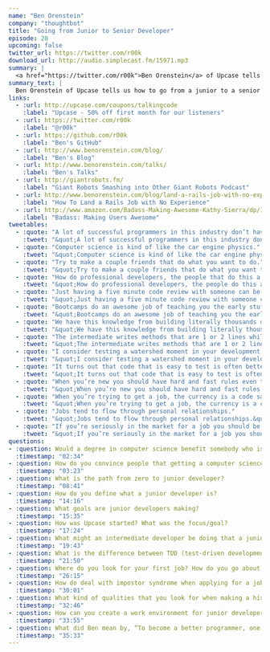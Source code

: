 ```yaml
---
name: "Ben Orenstein"
company: "thoughtbot"
title: "Going from Junior to Senior Developer"
episode: 20
upcoming: false
twitter_url: https://twitter.com/r00k
download_url: http://audio.simplecast.fm/15971.mp3
summary: |
  <a href="https://twitter.com/r00k">Ben Orenstein</a> of Upcase tells us how to go from a junior to a senior developer. He reveals a number of things senior developers do that junior developers don't.
summary_text: |
  Ben Orenstein of Upcase tells us how to go from a junior to a senior developer. He reveals a number of things senior developers do that junior ones don't.
links:
  - :url: http://upcase.com/coupons/talkingcode
    :label: "Upcase - 50% off first month for our listeners"
  - :url: https://twitter.com/r00k
    :label: "@r00k"
  - :url: https://github.com/r00k
    :label: "Ben's GitHub"
  - :url: http://www.benorenstein.com/blog/
    :label: "Ben's Blog"
  - :url: http://www.benorenstein.com/talks/
    :label: "Ben's Talks"
  - :url: http://giantrobots.fm/
    :label: "Giant Robots Smashing into Other Giant Robots Podcast"
  - :url: http://www.benorenstein.com/blog/land-a-rails-job-with-no-experience/
    :label: "How To Land a Rails Job with No Experience"
  - :url: http://www.amazon.com/Badass-Making-Awesome-Kathy-Sierra/dp/1491919019
    :label: "Badass: Making Users Awesome"
tweetables:
  - :quote: "A lot of successful programmers in this industry don’t have a computer science degree."
    :tweet: "&quot;A lot of successful programmers in this industry don’t have a computer science degree.&quot; @r00k #developer #upcase"
  - :quote: "Computer science is kind of like the car engine physics."
    :tweet: "&quot;Computer science is kind of like the car engine physics.&quot; @r00k #developer #upcase"
  - :quote: "Try to make a couple friends that do what you want to do."
    :tweet: "&quot;Try to make a couple friends that do what you want to do.&quot; @r00k #developer #upcase"
  - :quote: "How do professional developers, the people that do this a lot, approach problems?"
    :tweet: "&quot;How do professional developers, the people do this a lot, approach problems?&quot; @r00k #developer #upcase"
  - :quote: "Just having a five minute code review with someone can be really enlightening."
    :tweet: "&quot;Just having a five minute code review with someone can be really enlightening.&quot; @r00k #developer #upcase"
  - :quote: "Bootcamps do an awesome job of teaching you the early stuff."
    :tweet: "&quot;Bootcamps do an awesome job of teaching you the early stuff.&quot; @r00k #developer #upcase"
  - :quote: "We have this knowledge from building literally thousands of Rails applications."
    :tweet: "&quot;We have this knowledge from building literally thousands of Rails applications.&quot; @r00k #developer #upcase"
  - :quote: "The intermediate writes methods that are 1 or 2 lines while the junior crams 20 in there."
    :tweet: "&quot;The intermediate writes methods that are 1 or 2 lines while the junior crams 20 in there.&quot; @r00k #developer #upcase"
  - :quote: "I consider testing a watershed moment in your development career."
    :tweet: "&quot;I consider testing a watershed moment in your development career.&quot; @r00k #developer #upcase"
  - :quote: "It turns out that code that is easy to test is often better than code that is not."
    :tweet: "&quot;It turns out that code that is easy to test is often better than code that is not.&quot; @r00k #developer #upcase"
  - :quote: "When you’re new you should have hard and fast rules even though those rules aren’t perfect."
    :tweet: "&quot;When you’re new you should have hard and fast rules even though they aren’t perfect.&quot; @r00k #developer #upcase"
  - :quote: "When you’re trying to get a job, the currency is a code sample."
    :tweet: "&quot;When you’re trying to get a job, the currency is a code sample.&quot; @r00k #developer #upcase"
  - :quote: "Jobs tend to flow through personal relationships."
    :tweet: "&quot;Jobs tend to flow through personal relationships.&quot; @r00k #developer #upcase"
  - :quote: "If you’re seriously in the market for a job you should be writing a blog post every day."
    :tweet: "&quot;If you’re seriously in the market for a job you should be writing a blog post every day.&quot; @r00k #developer #upcase"
questions:
- :question: Would a degree in computer science benefit somebody who is interested in starting programming? 
  :timestamp: "02:34"
- :question: How do you convince people that getting a computer science degree isn’t necessary? 
  :timestamp: "03:23"
- :question: What is the path from zero to junior developer? 
  :timestamp: "08:41"
- :question: How do you define what a junior developer is? 
  :timestamp: "14:16"
- :question: What goals are junior developers making? 
  :timestamp: "15:35"
- :question: How was Upcase started? What was the focus/goal? 
  :timestamp: "17:24"
- :question: What might an intermediate developer be doing that a junior developer isn’t? 
  :timestamp: "19:43"
- :question: What is the difference between TDD (test-driven development) and writing tests after you write your code? 
  :timestamp: "21:50"
- :question: Where do you look for your first job? How do you go about getting hired? 
  :timestamp: "26:15"
- :question: How do deal with impostor syndrome when applying for a job?  
  :timestamp: "30:01"
- :question: What kind of qualities that you look for when making a hiring decision for junior developers? 
  :timestamp: "32:46"
- :question: How can you create a work environment for junior developers that helps them get better? 
  :timestamp: "33:55"
- :question: What did Ben mean by, “To become a better programmer, one should practice like a musician.”? 
  :timestamp: "35:33"
---
```

